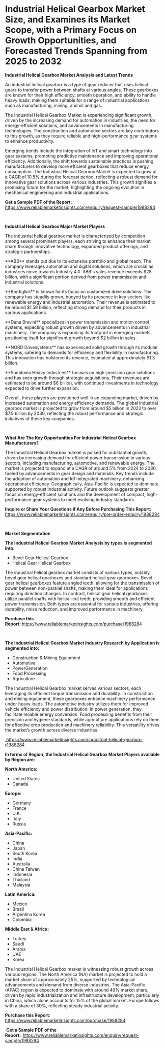 <p><h1>Industrial Helical Gearbox Market Size, and Examines its Market Scope, with a Primary Focus on Growth Opportunities, and Forecasted Trends Spanning from 2025 to 2032</h1></p><p><strong>Industrial Helical Gearbox Market Analysis and Latest Trends</strong></p>
<p><p>An industrial helical gearbox is a type of gear reducer that uses helical gears to transfer power between shafts at various angles. These gearboxes are known for their high efficiency, smooth operation, and ability to handle heavy loads, making them suitable for a range of industrial applications such as manufacturing, mining, and oil and gas. </p><p>The Industrial Helical Gearbox Market is experiencing significant growth, driven by the increasing demand for automation in industries, the need for energy-efficient solutions, and advancements in manufacturing technologies. The construction and automotive sectors are key contributors to this growth, as they require reliable and high-performance gear systems to enhance productivity. </p><p>Emerging trends include the integration of IoT and smart technology into gear systems, promoting predictive maintenance and improving operational efficiency. Additionally, the shift towards sustainable practices is pushing manufacturers to develop more efficient gearboxes that reduce energy consumption. The Industrial Helical Gearbox Market is expected to grow at a CAGR of 10.5% during the forecast period, reflecting a robust demand for innovative gear solutions across various industries. This growth signifies a promising future for the market, highlighting the ongoing evolution in mechanical engineering and industrial applications.</p></p>
<p><strong>Get a Sample PDF of the Report:&nbsp;</strong> <a href="https://www.reliablemarketinsights.com/enquiry/request-sample/1988284?utm_campaign=3167&utm_medium=2&utm_source=Github&utm_content=ia&utm_term=12042025&utm_id=industrial-helical-gearbox">https://www.reliablemarketinsights.com/enquiry/request-sample/1988284</a></p>
<p>&nbsp;</p>
<p><strong>Industrial Helical Gearbox Major Market Players</strong></p>
<p><p>The industrial helical gearbox market is characterized by competition among several prominent players, each striving to enhance their market share through innovative technology, expanded product offerings, and strategic partnerships.</p><p>**ABB** stands out due to its extensive portfolio and global reach. The company leverages automation and digital solutions, which are crucial as industries move towards Industry 4.0. ABB's sales revenue exceeds $28 billion, with a significant portion derived from power transmission and industrial solutions.</p><p>**Bonfiglioli** is known for its focus on customized drive solutions. The company has steadily grown, buoyed by its presence in key sectors like renewable energy and industrial automation. Their revenue is estimated to be around $1.59 billion, reflecting strong demand for their products in various applications.</p><p>**Dana Brevini** specializes in power transmission and motion control systems, expecting robust growth driven by advancements in industrial machinery. The company is expanding its footprint in emerging markets, positioning itself for significant growth beyond $2 billion in sales.</p><p>**NORD Drivesystems** has experienced solid growth through its modular systems, catering to demands for efficiency and flexibility in manufacturing. This innovation has bolstered its revenue, estimated at approximately $1.3 billion.</p><p>**Sumitomo Heavy Industries** focuses on high-precision gear solutions and has seen growth through strategic acquisitions. Their revenues are estimated to be around $6 billion, with continued investments in technology expected to drive further expansion.</p><p>Overall, these players are positioned well in an expanding market, driven by increased automation and energy efficiency demands. The global industrial gearbox market is projected to grow from around $5 billion in 2023 to over $7.5 billion by 2030, reflecting the robust performance and strategic initiatives of these key companies.</p></p>
<p>&nbsp;</p>
<p><strong>What Are The Key Opportunities For Industrial Helical Gearbox Manufacturers?</strong></p>
<p><p>The Industrial Helical Gearbox market is poised for substantial growth, driven by increasing demand for efficient power transmission in various sectors, including manufacturing, automotive, and renewable energy. The market is projected to expand at a CAGR of around 5% from 2024 to 2030, fueled by advancements in gear design and materials. Key trends include the adoption of automation and IoT-integrated machinery, enhancing operational efficiency. Geographically, Asia-Pacific is expected to dominate, supported by robust industrial activity. Future outlook suggests greater focus on energy-efficient solutions and the development of compact, high-performance gear systems to meet evolving industry standards.</p></p>
<p><strong>Inquire or Share Your Questions If Any Before Purchasing This Report:</strong> <a href="https://www.reliablemarketinsights.com/enquiry/pre-order-enquiry/1988284?utm_campaign=3167&utm_medium=2&utm_source=Github&utm_content=ia&utm_term=12042025&utm_id=industrial-helical-gearbox">https://www.reliablemarketinsights.com/enquiry/pre-order-enquiry/1988284</a></p>
<p>&nbsp;</p>
<p><strong>Market Segmentation</strong></p>
<p><strong>The Industrial Helical Gearbox Market Analysis by types is segmented into:</strong></p>
<p><ul><li>Bevel Gear Helical Gearbox</li><li>Helical Gear Helical Gearbox</li></ul></p>
<p><p>The industrial helical gearbox market consists of various types, notably bevel gear helical gearboxes and standard helical gear gearboxes. Bevel gear helical gearboxes feature angled teeth, allowing for the transmission of power between non-parallel shafts, making them ideal for applications requiring direction changes. In contrast, helical gear helical gearboxes utilize parallel shafts with helical-cut teeth, providing smooth and efficient power transmission. Both types are essential for various industries, offering durability, noise reduction, and improved performance in machinery.</p></p>
<p><strong>Purchase this Report:&nbsp;</strong><a href="https://www.reliablemarketinsights.com/purchase/1988284?utm_campaign=3167&utm_medium=2&utm_source=Github&utm_content=ia&utm_term=12042025&utm_id=industrial-helical-gearbox">https://www.reliablemarketinsights.com/purchase/1988284</a></p>
<p>&nbsp;</p>
<p><strong>The Industrial Helical Gearbox Market Industry Research by Application is segmented into:</strong></p>
<p><ul><li>Construction & Mining Equipment</li><li>Automotive</li><li>PowerGeneration</li><li>Food Processing</li><li>Agriculture</li></ul></p>
<p><p>The Industrial Helical Gearbox market serves various sectors, each leveraging its efficient torque transmission and durability. In construction and mining equipment, these gearboxes enhance machinery performance under heavy loads. The automotive industry utilizes them for improved vehicle efficiency and power distribution. In power generation, they facilitate reliable energy conversion. Food processing benefits from their precision and hygiene standards, while agriculture applications rely on them for effective crop production and machinery reliability. This versatility drives the market’s growth across diverse industries.</p></p>
<p><a href="https://www.reliablemarketinsights.com/industrial-helical-gearbox-r1988284?utm_campaign=3167&utm_medium=2&utm_source=Github&utm_content=ia&utm_term=12042025&utm_id=industrial-helical-gearbox">&nbsp;https://www.reliablemarketinsights.com/industrial-helical-gearbox-r1988284</a></p>
<p><strong>In terms of Region, the Industrial Helical Gearbox Market Players available by Region are:</strong></p>
<p>
    <p> <strong> North America: </strong>
        <ul>
            <li>United States</li>
            <li>Canada</li>
        </ul>
        </p> 
    <p> <strong> Europe: </strong>
        <ul>
            <li>Germany</li>
            <li>France</li>
            <li>U.K.</li>
            <li>Italy</li>
            <li>Russia</li>
        </ul>
        </p> 
    <p> <strong> Asia-Pacific: </strong>
        <ul>
            <li>China</li>
            <li>Japan</li>
            <li>South Korea</li>
            <li>India</li>
            <li>Australia</li>
            <li>China Taiwan</li>
            <li>Indonesia</li>
            <li>Thailand</li>
            <li>Malaysia</li>
        </ul>
        </p> 
    <p> <strong> Latin America: </strong>
        <ul>
            <li>Mexico</li>
            <li>Brazil</li>
            <li>Argentina Korea</li>
            <li>Colombia</li>
        </ul>
        </p> 
    <p> <strong> Middle East & Africa: </strong>
        <ul>
            <li>Turkey</li>
            <li>Saudi</li>
            <li>Arabia</li>
            <li>UAE</li>
            <li>Korea</li>
        </ul>
    </p>
    </p>
<p><p>The Industrial Helical Gearbox market is witnessing robust growth across various regions. The North America (NA) market is projected to hold a market share of approximately 25%, supported by technological advancements and demand from diverse industries. The Asia-Pacific (APAC) region is expected to dominate with around 40% market share, driven by rapid industrialization and infrastructure development, particularly in China, which alone accounts for 15% of the global market. Europe follows with a share of 30%, reflecting steady industrial activity.</p></p>
<p><strong>Purchase this Report: </strong><a href="https://www.reliablemarketinsights.com/purchase/1988284?utm_campaign=3167&utm_medium=2&utm_source=Github&utm_content=ia&utm_term=12042025&utm_id=industrial-helical-gearbox">https://www.reliablemarketinsights.com/purchase/1988284</a></p>
<p>&nbsp;<strong>Get a Sample PDF of the Report:&nbsp;&nbsp;</strong><a href="https://www.reliablemarketinsights.com/enquiry/request-sample/1988284?utm_campaign=3167&utm_medium=2&utm_source=Github&utm_content=ia&utm_term=12042025&utm_id=industrial-helical-gearbox">https://www.reliablemarketinsights.com/enquiry/request-sample/1988284</a></p>
<p><strong></strong></p>
<p><p></p><p></p><p></p></p>